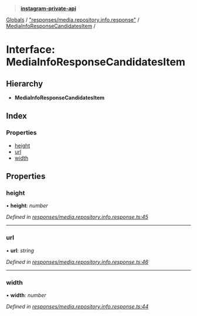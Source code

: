 > **[instagram-private-api](../README.md)**

[Globals](../README.md) / ["responses/media.repository.info.response"](../modules/_responses_media_repository_info_response_.md) / [MediaInfoResponseCandidatesItem](_responses_media_repository_info_response_.mediainforesponsecandidatesitem.md) /

# Interface: MediaInfoResponseCandidatesItem

## Hierarchy

* **MediaInfoResponseCandidatesItem**

## Index

### Properties

* [height](_responses_media_repository_info_response_.mediainforesponsecandidatesitem.md#height)
* [url](_responses_media_repository_info_response_.mediainforesponsecandidatesitem.md#url)
* [width](_responses_media_repository_info_response_.mediainforesponsecandidatesitem.md#width)

## Properties

###  height

• **height**: *number*

*Defined in [responses/media.repository.info.response.ts:45](https://github.com/dilame/instagram-private-api/blob/01eb399/src/responses/media.repository.info.response.ts#L45)*

___

###  url

• **url**: *string*

*Defined in [responses/media.repository.info.response.ts:46](https://github.com/dilame/instagram-private-api/blob/01eb399/src/responses/media.repository.info.response.ts#L46)*

___

###  width

• **width**: *number*

*Defined in [responses/media.repository.info.response.ts:44](https://github.com/dilame/instagram-private-api/blob/01eb399/src/responses/media.repository.info.response.ts#L44)*
